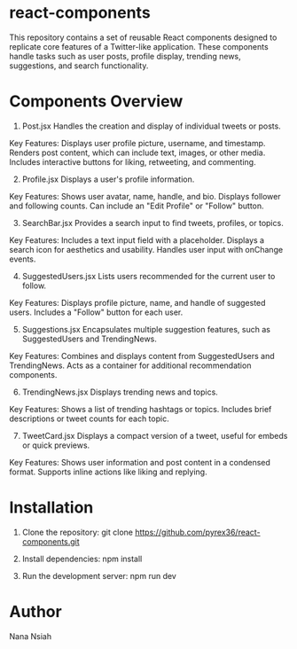 # react-components
This repository contains a set of reusable React components designed to replicate core features of a Twitter-like application. These components handle tasks such as user posts, profile display, trending news, suggestions, and search functionality.

# Components Overview
1. Post.jsx
Handles the creation and display of individual tweets or posts.

Key Features:
Displays user profile picture, username, and timestamp.
Renders post content, which can include text, images, or other media.
Includes interactive buttons for liking, retweeting, and commenting.

2. Profile.jsx
Displays a user's profile information.

Key Features:
Shows user avatar, name, handle, and bio.
Displays follower and following counts.
Can include an "Edit Profile" or "Follow" button.

3. SearchBar.jsx
Provides a search input to find tweets, profiles, or topics.

Key Features:
Includes a text input field with a placeholder.
Displays a search icon for aesthetics and usability.
Handles user input with onChange events.

4. SuggestedUsers.jsx
Lists users recommended for the current user to follow.

Key Features:
Displays profile picture, name, and handle of suggested users.
Includes a "Follow" button for each user.

5. Suggestions.jsx
Encapsulates multiple suggestion features, such as SuggestedUsers and TrendingNews.

Key Features:
Combines and displays content from SuggestedUsers and TrendingNews.
Acts as a container for additional recommendation components.

6. TrendingNews.jsx
Displays trending news and topics.

Key Features:
Shows a list of trending hashtags or topics.
Includes brief descriptions or tweet counts for each topic.

7. TweetCard.jsx
Displays a compact version of a tweet, useful for embeds or quick previews.

Key Features:
Shows user information and post content in a condensed format.
Supports inline actions like liking and replying.

# Installation
1. Clone the repository:
git clone https://github.com/pyrex36/react-components.git

2. Install dependencies:
   npm install

3. Run the development server:
   npm run dev

# Author
Nana Nsiah

